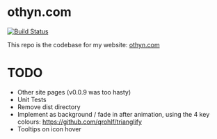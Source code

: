 # othyn.com
[![Build Status](https://semaphoreci.com/api/v1/othyn/othyn-com/branches/master/badge.svg)](https://semaphoreci.com/othyn/othyn-com)

This repo is the codebase for my website: [othyn.com](https://othyn.com)

# TODO
- Other site pages (v0.0.9 was too hasty)
- Unit Tests
- Remove dist directory
- Implement as background / fade in after animation, using the 4 key colours: https://github.com/qrohlf/trianglify
- Tooltips on icon hover
